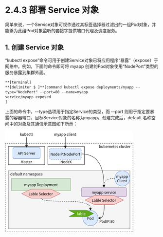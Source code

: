 [1]: /images/chapter_2/Service对象在Pod对象前端添加了一个固定的访问层.png

# 2.4.3 部署 Service 对象

简单来说，一个Service对象可视作通过其标签选择器过滤出的一组Pod对象，并能够为此组Pod对象监听的套接字提供端口代理及调度服务。

## 1. 创建 Service 对象

“kubectl expose”命令可用于创建Service对象已将应用程序“暴露”（expose）于网络中。例如，下面的命令即可将 myapp 创建的Pod对象使用“NodePort”类型的服务暴露到集群外面。

```
**[terminal]
**[delimiter $ ]**[command kubectl expose deployments/myapp --type="NodePort" --port=80 --name=myapp
service/myapp exposed
]
```

上面的命令中，--type选项用于指定Service的类型，而 --port 则用于指定要暴露的容器端口，目标Service对象的名称为myapp。创建完成后，default 名称空间中的对象及其通信示意图如下所示：

![Service 对象在 Pod 对象前端添加了一个固定访问层][1]